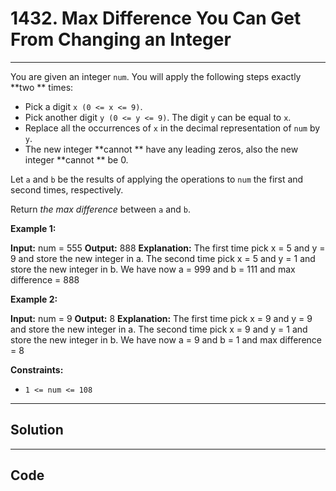 # 1432. Max Difference You Can Get From Changing an Integer

---

You are given an integer `num`. You will apply the following steps exactly **two ** times:

  * Pick a digit `x (0 <= x <= 9)`.
  * Pick another digit `y (0 <= y <= 9)`. The digit `y` can be equal to `x`.
  * Replace all the occurrences of `x` in the decimal representation of `num` by `y`.
  * The new integer **cannot ** have any leading zeros, also the new integer **cannot ** be 0.



Let `a` and `b` be the results of applying the operations to `num` the first and second times, respectively.

Return _the max difference_ between `a` and `b`.

 

**Example 1:**


**Input:** num = 555
**Output:** 888
**Explanation:** The first time pick x = 5 and y = 9 and store the new integer in a.
The second time pick x = 5 and y = 1 and store the new integer in b.
We have now a = 999 and b = 111 and max difference = 888


**Example 2:**


**Input:** num = 9
**Output:** 8
**Explanation:** The first time pick x = 9 and y = 9 and store the new integer in a.
The second time pick x = 9 and y = 1 and store the new integer in b.
We have now a = 9 and b = 1 and max difference = 8


 

**Constraints:**

  * `1 <= num <= 108`

---

## Solution



---

## Code
```python


```